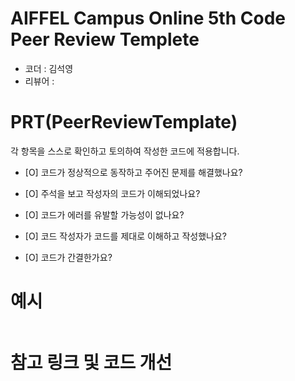 # AIFFEL Campus Online 5th Code Peer Review Templete
- 코더 : 김석영
- 리뷰어 : 


# PRT(PeerReviewTemplate) 
각 항목을 스스로 확인하고 토의하여 작성한 코드에 적용합니다.

- [O] 코드가 정상적으로 동작하고 주어진 문제를 해결했나요?
  > 
- [O] 주석을 보고 작성자의 코드가 이해되었나요?
  > 
- [O] 코드가 에러를 유발할 가능성이 없나요?
  > 
- [O] 코드 작성자가 코드를 제대로 이해하고 작성했나요?
  > 
- [O] 코드가 간결한가요?
  > 

# 예시
```python

```

# 참고 링크 및 코드 개선

```python

```
